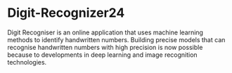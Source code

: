 # Digit-Recognizer24
Digit Recogniser is an online application that uses machine learning methods to identify handwritten numbers. Building precise models that can recognise handwritten numbers with high precision is now possible because to developments in deep learning and image recognition technologies.

